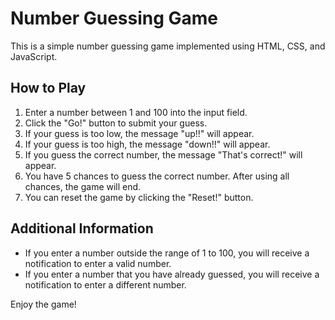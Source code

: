 # Number Guessing Game

This is a simple number guessing game implemented using HTML, CSS, and JavaScript.

## How to Play

1. Enter a number between 1 and 100 into the input field.
2. Click the "Go!" button to submit your guess.
3. If your guess is too low, the message "up!!" will appear.
4. If your guess is too high, the message "down!!" will appear.
5. If you guess the correct number, the message "That's correct!" will appear.
6. You have 5 chances to guess the correct number. After using all chances, the game will end.
7. You can reset the game by clicking the "Reset!" button.

## Additional Information

- If you enter a number outside the range of 1 to 100, you will receive a notification to enter a valid number.
- If you enter a number that you have already guessed, you will receive a notification to enter a different number.

Enjoy the game!
